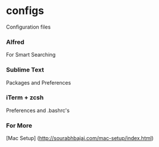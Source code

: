 # configs

Configuration files

### Alfred

For Smart Searching

### Sublime Text

Packages and Preferences

### iTerm + zcsh

Preferences and .bashrc's

### For More

[Mac Setup] (http://sourabhbajaj.com/mac-setup/index.html)